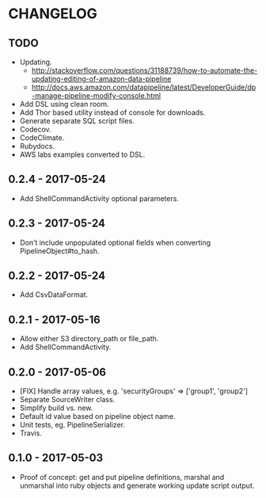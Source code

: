 # CHANGELOG

## TODO
- Updating.
  - http://stackoverflow.com/questions/31188739/how-to-automate-the-updating-editing-of-amazon-data-pipeline
  - http://docs.aws.amazon.com/datapipeline/latest/DeveloperGuide/dp-manage-pipeline-modify-console.html
- Add DSL using clean room.
- Add Thor based utility instead of console for downloads.
- Generate separate SQL script files.
- Codecov.
- CodeClimate.
- Rubydocs.
- AWS labs examples converted to DSL.

## 0.2.4 - 2017-05-24
- Add ShellCommandActivity optional parameters.

## 0.2.3 - 2017-05-24
- Don’t include unpopulated optional fields when converting PipelineObject#to_hash.

## 0.2.2 - 2017-05-24
- Add CsvDataFormat.

## 0.2.1 - 2017-05-16
- Allow either S3 directory\_path or file\_path.
- Add ShellCommandActivity.

## 0.2.0 - 2017-05-06
- [FIX] Handle array values, e.g. 'securityGroups' => ['group1', 'group2']
- Separate SourceWriter class.
- Simplify build vs. new.
- Default id value based on pipeline object name.
- Unit tests, eg. PipelineSerializer.
- Travis.

## 0.1.0 - 2017-05-03
- Proof of concept: get and put pipeline definitions, marshal and unmarshal into ruby objects and generate working update script output.